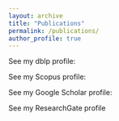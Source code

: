 ```yaml
---
layout: archive
title: "Publications"
permalink: /publications/
author_profile: true
---
```

 
 See my dblp profile: 
 
 See my Scopus profile:
 
 See my Google Scholar profile:
 
 See my ResearchGate profile
